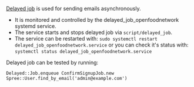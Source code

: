 [Delayed job](https://github.com/collectiveidea/delayed_job) is used for sending emails asynchronously.

* It is monitored and controlled by the delayed_job_openfoodnetwork systemd service.
* The service starts and stops delayed job via `script/delayed_job`.
* The service can be restarted with: `sudo systemctl restart delayed_job_openfoodnetwork.service` or you can check it's status with: `systemctl status delayed_job_openfoodnetwork.service`

Delayed job can be tested by running:

`Delayed::Job.enqueue ConfirmSignupJob.new Spree::User.find_by_email('admin@example.com')`

